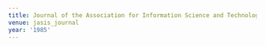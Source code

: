 ```yaml
---
title: Journal of the Association for Information Science and Technology (1985)
venue: jasis_journal
year: '1985'
---
```

